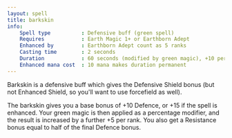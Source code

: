 ```yaml
---
layout: spell
title: barkskin
info:
    Spell type          : Defensive buff (green spell)
    Requires            : Earth Magic 1+ or Earthborn Adept
    Enhanced by         : Earthborn Adept count as 5 ranks
    Casting time        : 2 seconds
    Duration            : 60 seconds (modified by green magic), +10 per rank
    Enhanced mana cost  : 10 mana makes duration permanent
---
```


Barkskin is a defensive buff which gives the Defensive Shield bonus (but not 
Enhanced Shield, so you'll want to use forcefield as well).

The barkskin gives you a base bonus of +10 Defence, or +15 if the spell is 
enhanced.  Your green magic is then applied as a percentage modifier, and the 
result is increased by a further +5 per rank.  You also get a Resistance bonus
equal to half of the final Defence bonus.
